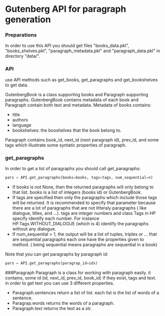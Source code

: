 # Gutenberg API for paragraph generation

### Preparations

In order to use this API you should get files "books_data.pkl", "books_shelves.pkl", "paragraph_metadata.pkl" and "paragraph_data.pkl" in directory "data/".


### API

use API methods such as get_books, get_paragraphs and get_bookshelves to get data. 

GutenbergBook is a class supporting books and Paragraph supporting paragraphs. GutenbergBook contains metadata of each book and Paragraph contain both text and metadata. Metadata of books contains:
* title
* authors
* language 
* bookshelves: the booshelves that the book belong to.

Paragraph contains book_id, next_id \(next paragraph id\), prev_id, and some tags which illustrate some syntatic properties of paragraph.


### get_paragraphs

In order to get a list of paragraphs you should call get_paragraphs:
```python
pars = API.get_paragraphs(books=books, tags=tags, num_sequential=n)
```

* If books is not None, then the returned paragraphs will only belong to that list. books is a list of integers \(books id\) or GutenbergBook.
* If tags are specified then only the paragraphs which include those tags will be returned. It is recommended to specify that parameter because there are a lot of paragraphs that are not litteraly paragraphs
\( like dialogue, titles, and ...\). tags are integer numbers and class Tags in HP specify identify each number. For instance HP.Tags.WITHOUT_DIALOGUE (which is 4) identify the paragraphs without any dialogue.
* If num_sequential > 1, the output will be a list of tuples, triples or ... that are sequential paragraphs each one have the properties given to method. \( being sequential means paragraphs are sequential in a book\) 

Note that you can get paragraphs by paragraph id:

```python
pars = API.get_paragraphs(paragrap_id=ids)
```

###Paragraph
Paragraph is a class for working with paragraph easily. it contains, some id (id, next_id, prev_id, book_id) if they exist, tags and text. in order to get text you can use 3 different properties.
* Paragraph.sentences return a list of list. each list is the list of words of a sentence.
* Paragrap.words returns the words of a paragraph.
* Paragraph.text returns the text as a str.


